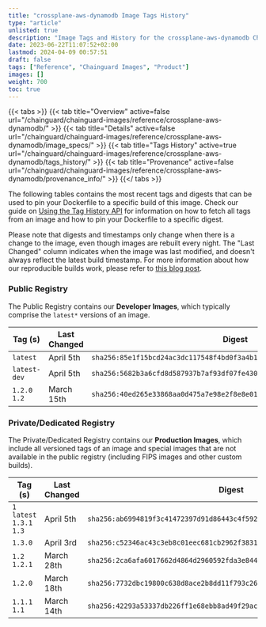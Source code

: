 ```yaml
---
title: "crossplane-aws-dynamodb Image Tags History"
type: "article"
unlisted: true
description: "Image Tags and History for the crossplane-aws-dynamodb Chainguard Image"
date: 2023-06-22T11:07:52+02:00
lastmod: 2024-04-09 00:57:51
draft: false
tags: ["Reference", "Chainguard Images", "Product"]
images: []
weight: 700
toc: true
---
```


{{< tabs >}}
{{< tab title="Overview" active=false url="/chainguard/chainguard-images/reference/crossplane-aws-dynamodb/" >}}
{{< tab title="Details" active=false url="/chainguard/chainguard-images/reference/crossplane-aws-dynamodb/image_specs/" >}}
{{< tab title="Tags History" active=true url="/chainguard/chainguard-images/reference/crossplane-aws-dynamodb/tags_history/" >}}
{{< tab title="Provenance" active=false url="/chainguard/chainguard-images/reference/crossplane-aws-dynamodb/provenance_info/" >}}
{{</ tabs >}}

The following tables contains the most recent tags and digests that can be used to pin your Dockerfile to a specific build of this image. Check our guide on [Using the Tag History API](/chainguard/chainguard-images/using-the-tag-history-api/) for information on how to fetch all tags from an image and how to pin your Dockerfile to a specific digest.

Please note that digests and timestamps only change when there is a change to the image, even though images are rebuilt every night. The "Last Changed" column indicates when the image was last modified, and doesn't always reflect the latest build timestamp. For more information about how our reproducible builds work, please refer to [this blog post](https://www.chainguard.dev/unchained/reproducing-chainguards-reproducible-image-builds).

### Public Registry
The Public Registry contains our **Developer Images**, which typically comprise the `latest*` versions of an image.

| Tag (s)        | Last Changed | Digest                                                                    |
|----------------|--------------|---------------------------------------------------------------------------|
|  `latest`      | April 5th    | `sha256:85e1f15bcd24ac3dc117548f4bd0f3a4b124f71272e042de5e3b137254f4c570` |
|  `latest-dev`  | April 5th    | `sha256:5682b3a6cfd8d587937b7af93df07fe430ae13587eefa3634f462d8bb1542e9c` |
|  `1.2.0` `1.2` | March 15th   | `sha256:40ed265e33868aa0d475a7e98e2f8e8e0181bdfefd15261d9e725a7f67a21324` |


### Private/Dedicated Registry
The Private/Dedicated Registry contains our **Production Images**, which include all versioned tags of an image and special images that are not available in the public registry (including FIPS images and other custom builds).

| Tag (s)                     | Last Changed | Digest                                                                    |
|-----------------------------|--------------|---------------------------------------------------------------------------|
|  `1` `latest` `1.3.1` `1.3` | April 5th    | `sha256:ab6994819f3c41472397d91d86443c4f5922dde07b08a3bb4514528d332ad766` |
|  `1.3.0`                    | April 3rd    | `sha256:c52346ac43c3eb8c01eec681cb2962f3831d2c9fee3eebdafbd5f8f08c93397f` |
|  `1.2` `1.2.1`              | March 28th   | `sha256:2ca6afa6017662d4864d2960592fda3e84479c1a98fd3f9f1f24a2c0bf6e96c9` |
|  `1.2.0`                    | March 18th   | `sha256:7732dbc19800c638d8ace2b8dd11f793c265b56c80962fbc2087e6be4c571afb` |
|  `1.1.1` `1.1`              | March 14th   | `sha256:42293a53337db226ff1e68ebb8ad49f29acb1aafdd38846b53f3c089e48ed65e` |

